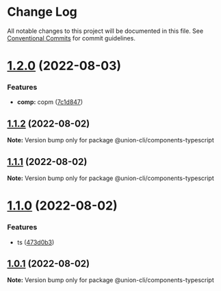# Change Log

All notable changes to this project will be documented in this file.
See [Conventional Commits](https://conventionalcommits.org) for commit guidelines.

# [1.2.0](https://gitee.com/sparkparis123/lerna-cli/compare/@union-cli/components-typescript@1.1.2...@union-cli/components-typescript@1.2.0) (2022-08-03)


### Features

* **comp:** copm ([7c1d847](https://gitee.com/sparkparis123/lerna-cli/commits/7c1d8471c368e3f01bf63d4049b2e8e349238211))





## [1.1.2](https://gitee.com/sparkparis123/lerna-cli/compare/@union-cli/components-typescript@1.1.1...@union-cli/components-typescript@1.1.2) (2022-08-02)

**Note:** Version bump only for package @union-cli/components-typescript





## [1.1.1](https://gitee.com/sparkparis123/lerna-cli/compare/@union-cli/components-typescript@1.1.0...@union-cli/components-typescript@1.1.1) (2022-08-02)

**Note:** Version bump only for package @union-cli/components-typescript





# [1.1.0](https://gitee.com/sparkparis123/lerna-cli/compare/@union-cli/components-typescript@1.0.1...@union-cli/components-typescript@1.1.0) (2022-08-02)


### Features

* ts ([473d0b3](https://gitee.com/sparkparis123/lerna-cli/commits/473d0b3490eb6ed5f2154d1e0856d6fae638f8b5))





## [1.0.1](https://gitee.com/sparkparis123/lerna-cli/compare/@union-cli/components-typescript@1.0.1...@union-cli/components-typescript@1.0.1) (2022-08-02)

**Note:** Version bump only for package @union-cli/components-typescript
